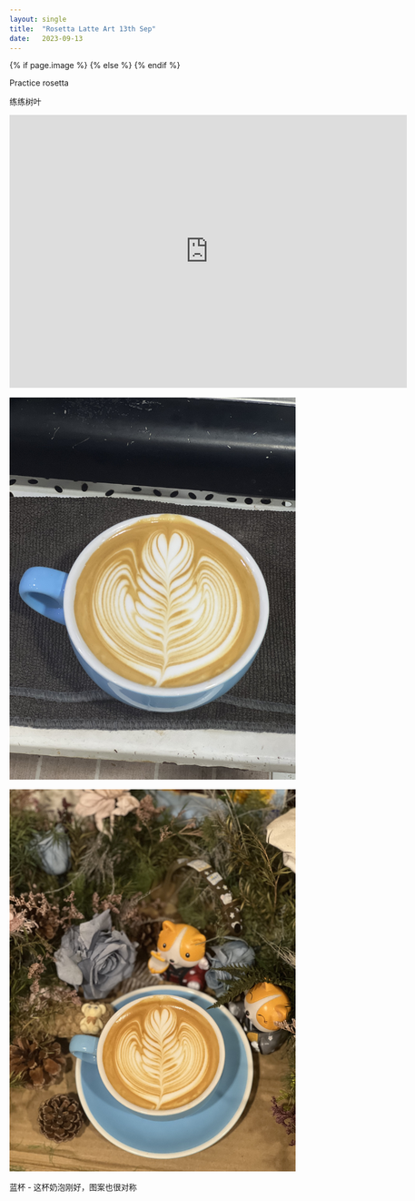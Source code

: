 ```yaml
---
layout: single
title:  "Rosetta Latte Art 13th Sep"
date:   2023-09-13
---
```


{% if page.image %}
  <meta property="og:image" content="/assets/img/2023/09/13/IMG_7544.jpg">
{% else %}
  <meta property="og:image" content="/assets/img/2023/09/13/IMG_7544.jpg">
{% endif %}



Practice rosetta

练练树叶



<div class="embed-container">
  <iframe
      src="https://www.youtube.com/embed/GID5EcV9JAo"
      width="700"
      height="480"
      frameborder="0"
      allowfullscreen="true">
  </iframe>
</div>



![](/assets/img/2023/09/13/IMG_7544.jpg)

![](/assets/img/2023/09/13/IMG_7546.jpg)


蓝杯 - 这杯奶泡刚好，图案也很对称
